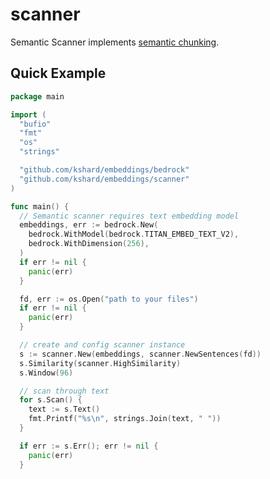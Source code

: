 # scanner

Semantic Scanner implements [semantic chunking](https://github.com/FullStackRetrieval-com/RetrievalTutorials/blob/main/tutorials/LevelsOfTextSplitting/5_Levels_Of_Text_Splitting.ipynb).

## Quick Example

```go
package main

import (
  "bufio"
  "fmt"
  "os"
  "strings"

  "github.com/kshard/embeddings/bedrock"
  "github.com/kshard/embeddings/scanner"
)

func main() {
  // Semantic scanner requires text embedding model
  embeddings, err := bedrock.New(
    bedrock.WithModel(bedrock.TITAN_EMBED_TEXT_V2),
    bedrock.WithDimension(256),
  )
  if err != nil {
    panic(err)
  }

  fd, err := os.Open("path to your files")
  if err != nil {
    panic(err)
  }

  // create and config scanner instance
  s := scanner.New(embeddings, scanner.NewSentences(fd))
  s.Similarity(scanner.HighSimilarity)
  s.Window(96)

  // scan through text
  for s.Scan() {
    text := s.Text()
    fmt.Printf("%s\n", strings.Join(text, " "))
  }

  if err := s.Err(); err != nil {
    panic(err)
  }
```

